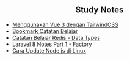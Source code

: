 <br/>

<h2 align="center">Study Notes</h2>

<!-- BLOG-POST-LIST:START -->
- [Menggunakan Vue 3 dengan TailwindCSS](https://dev.to/rabihcigar/menggunakan-vue-3-dengan-tailwindcss-5b25)
- [Bookmark Catatan Belajar](https://dev.to/rabihcigar/bookmark-catatan-belajar-5go1)
- [Catatan Belajar Redis - Data Types](https://dev.to/rabihcigar/catatan-belajar-redis-5hb0)
- [Laravel 8 Notes Part 1 - Factory](https://dev.to/rabihcigar/laravel-8-cheatsheet-part-1-factory-254i)
- [Cara Update Node js di Linux](https://dev.to/rabihcigar/cara-update-node-js-di-linux-26ii)
<!-- BLOG-POST-LIST:END -->







